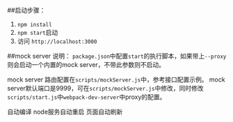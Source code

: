 ##启动步骤：
1. `npm install`
2.  `npm start`启动
3. 访问 `http://localhost:3000`

##mock server 说明：
`package.json`中配置`start`的执行脚本，如果带上`--proxy`则会启动一个内置的mock server，不带此参数则不启动。

mock server 路由配置在`scripts/mockServer.js`中，参考接口配置示例。
mock server默认端口是9999，可在`scripts/mockServer.js`中修改，同时修改`scripts/start.js`中`webpack-dev-server`中proxy的配置。


自动编译
node服务自动重启
页面自动刷新